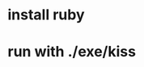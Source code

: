 <!-- 
# sound when kissed
# countdown
# smoother moving over the edge
# gewonnen anzeige -->


# install ruby 
# run with ./exe/kiss